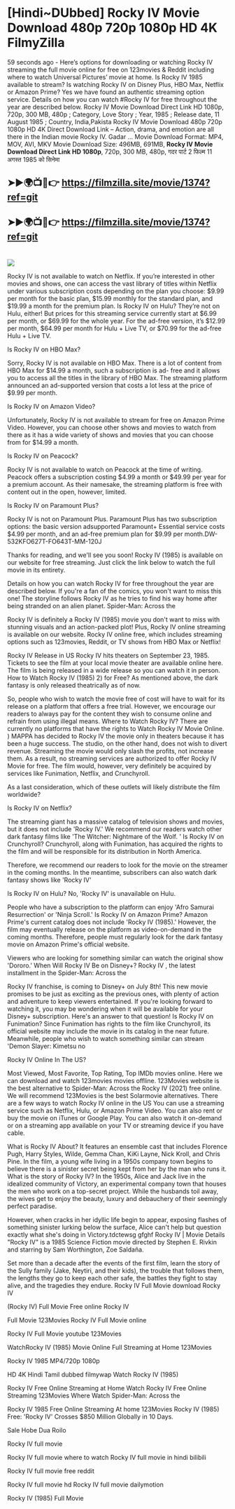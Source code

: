 # [Hindi~DUbbed] Rocky IV Movie Download 480p 720p 1080p HD 4K FilmyZilla


59 seconds ago - Here’s options for downloading or watching Rocky IV streaming the full movie online for free on 123movies & Reddit including where to watch Universal Pictures’ movie at home. Is Rocky IV 1985 available to stream? Is watching Rocky IV on Disney Plus, HBO Max, Netflix or Amazon Prime? Yes we have found an authentic streaming option service. Details on how you can watch #Rocky IV for free throughout the year are described below. Rocky IV Movie Download Direct Link HD 1080p, 720p, 300 MB, 480p ; Category, Love Story ; Year, 1985 ; Release date, 11 August 1985 ; Country, India,Pakista Rocky IV Movie Download 480p 720p 1080p HD 4K Direct Download Link – Action, drama, and emotion are all there in the Indian movie Rocky IV. Gadar ...
Movie Download Format: MP4, MOV, AVI, MKV
Movie Download Size: 496MB, 691MB, **Rocky IV Movie Download Direct Link HD 1080p**, 720p, 300 MB, 480p, गदर पार्ट 2 फिल्म 11 अगस्त 1985 को सिनेमा

## ➤►🌍📺📱👉   https://filmzilla.site/movie/1374?ref=git

## ➤►🌍📺📱👉   https://filmzilla.site/movie/1374?ref=git

#

<img src="https://image.tmdb.org/t/p/w780//ufUdEHvs31M8yw3HMFjhTaVJIVp.jpg" />

Rocky IV is not available to watch on Netflix. If you’re interested in other movies and shows, one can access the vast library of titles within Netflix under various subscription costs depending on the plan you choose: $9.99 per month for the basic plan, $15.99 monthly for the standard plan, and $19.99 a month for the premium plan. Is Rocky IV on Hulu? They’re not on Hulu, either! But prices for this streaming service currently start at $6.99 per month, or $69.99 for the whole year. For the ad-free version, it’s $12.99 per month, $64.99 per month for Hulu + Live TV, or $70.99 for the ad-free Hulu + Live TV.

Is Rocky IV on HBO Max?

Sorry, Rocky IV is not available on HBO Max. There is a lot of content from HBO Max for $14.99 a month, such a subscription is ad- free and it allows you to access all the titles in the library of HBO Max. The streaming platform announced an ad-supported version that costs a lot less at the price of $9.99 per month.

Is Rocky IV on Amazon Video?

Unfortunately, Rocky IV is not available to stream for free on Amazon Prime Video. However, you can choose other shows and movies to watch from there as it has a wide variety of shows and movies that you can choose from for $14.99 a month.

Is Rocky IV on Peacock?

Rocky IV is not available to watch on Peacock at the time of writing. Peacock offers a subscription costing $4.99 a month or $49.99 per year for a premium account. As their namesake, the streaming platform is free with content out in the open, however, limited.

Is Rocky IV on Paramount Plus?

Rocky IV is not on Paramount Plus. Paramount Plus has two subscription options: the basic version adsupported Paramount+ Essential service costs $4.99 per month, and an ad-free premium plan for $9.99 per month.DW-532KFO627T-FO643T-MM-120J

Thanks for reading, and we'll see you soon! Rocky IV (1985) is available on our website for free streaming. Just click the link below to watch the full movie in its entirety.

Details on how you can watch Rocky IV for free throughout the year are described below. If you're a fan of the comics, you won't want to miss this one! The storyline follows Rocky IV as he tries to find his way home after being stranded on an alien planet. Spider-Man: Across the

Rocky IV is definitely a Rocky IV (1985) movie you don't want to miss with stunning visuals and an action-packed plot! Plus, Rocky IV online streaming is available on our website. Rocky IV online free, which includes streaming options such as 123movies, Reddit, or TV shows from HBO Max or Netflix!

Rocky IV Release in US Rocky IV hits theaters on September 23, 1985. Tickets to see the film at your local movie theater are available online here. The film is being released in a wide release so you can watch it in person. How to Watch Rocky IV (1985) 2) for Free? As mentioned above, the dark fantasy is only released theatrically as of now.

So, people who wish to watch the movie free of cost will have to wait for its release on a platform that offers a free trial. However, we encourage our readers to always pay for the content they wish to consume online and refrain from using illegal means. Where to Watch Rocky IV? There are currently no platforms that have the rights to Watch Rocky IV Movie Online. ) MAPPA has decided to Rocky IV the movie only in theaters because it has been a huge success. The studio, on the other hand, does not wish to divert revenue. Streaming the movie would only slash the profits, not increase them. As a result, no streaming services are authorized to offer Rocky IV Movie for free. The film would, however, very definitely be acquired by services like Funimation, Netflix, and Crunchyroll.

As a last consideration, which of these outlets will likely distribute the film worldwide?

Is Rocky IV on Netflix?

The streaming giant has a massive catalog of television shows and movies, but it does not include 'Rocky IV.' We recommend our readers watch other dark fantasy films like 'The Witcher: Nightmare of the Wolf. ' Is Rocky IV on Crunchyroll? Crunchyroll, along with Funimation, has acquired the rights to the film and will be responsible for its distribution in North America.

Therefore, we recommend our readers to look for the movie on the streamer in the coming months. In the meantime, subscribers can also watch dark fantasy shows like 'Rocky IV'

Is Rocky IV on Hulu? No, 'Rocky IV' is unavailable on Hulu.

People who have a subscription to the platform can enjoy 'Afro Samurai Resurrection' or 'Ninja Scroll.' Is Rocky IV on Amazon Prime? Amazon Prime's current catalog does not include 'Rocky IV (1985).' However, the film may eventually release on the platform as video-on-demand in the coming months. Therefore, people must regularly look for the dark fantasy movie on Amazon Prime's official website.

Viewers who are looking for something similar can watch the original show 'Dororo.' When Will Rocky IV Be on Disney+? Rocky IV , the latest installment in the Spider-Man: Across the

Rocky IV franchise, is coming to Disney+ on July 8th! This new movie promises to be just as exciting as the previous ones, with plenty of action and adventure to keep viewers entertained. If you're looking forward to watching it, you may be wondering when it will be available for your Disney+ subscription. Here's an answer to that question! Is Rocky IV on Funimation? Since Funimation has rights to the film like Crunchyroll, its official website may include the movie in its catalog in the near future. Meanwhile, people who wish to watch something similar can stream 'Demon Slayer: Kimetsu no

Rocky IV Online In The US?

Most Viewed, Most Favorite, Top Rating, Top IMDb movies online. Here we can download and watch 123movies movies offline. 123Movies website is the best alternative to Spider-Man: Across the Rocky IV (2021) free online. We will recommend 123Movies is the best Solarmovie alternatives. There are a few ways to watch Rocky IV online in the US You can use a streaming service such as Netflix, Hulu, or Amazon Prime Video. You can also rent or buy the movie on iTunes or Google Play. You can also watch it on-demand or on a streaming app available on your TV or streaming device if you have cable.

What is Rocky IV About? It features an ensemble cast that includes Florence Pugh, Harry Styles, Wilde, Gemma Chan, KiKi Layne, Nick Kroll, and Chris Pine. In the film, a young wife living in a 1950s company town begins to believe there is a sinister secret being kept from her by the man who runs it. What is the story of Rocky IV? In the 1950s, Alice and Jack live in the idealized community of Victory, an experimental company town that houses the men who work on a top-secret project. While the husbands toil away, the wives get to enjoy the beauty, luxury and debauchery of their seemingly perfect paradise.

However, when cracks in her idyllic life begin to appear, exposing flashes of something sinister lurking below the surface, Alice can't help but question exactly what she's doing in Victory.tdctewsg gfghf Rocky IV | Movie Details "Rocky IV" is a 1985 Science Fiction movie directed by Stephen E. Rivkin and starring by Sam Worthington, Zoe Saldaña.

Set more than a decade after the events of the first film, learn the story of the Sully family (Jake, Neytiri, and their kids), the trouble that follows them, the lengths they go to keep each other safe, the battles they fight to stay alive, and the tragedies they endure. Rocky IV Full Movie download Rocky IV

(Rocky IV) Full Movie Free online Rocky IV

Full Movie 123Movies Rocky IV Full Movie online

Rocky IV Full Movie youtube 123Movies

WatchRocky IV (1985) Movie Online Full Streaming at Home 123Movies

Rocky IV 1985 MP4/720p 1080p

HD 4K Hindi Tamil dubbed filmywap Watch Rocky IV (1985)

Rocky IV Free Online Streaming at Home Watch Rocky IV Free Online Streaming 123Movies Where Watch Spider-Man: Across the

Rocky IV 1985 Free Online Streaming At home 123Movies Rocky IV (1985) Free: 'Rocky IV' Crosses $850 Million Globally in 10 Days.

Sale Hobe Dua Roilo

Rocky IV full movie

Rocky IV full movie where to watch Rocky IV full movie in hindi bilibili

Rocky IV full movie free reddit

Rocky IV full movie hd Rocky IV full movie dailymotion

Rocky IV (1985) Full Movie